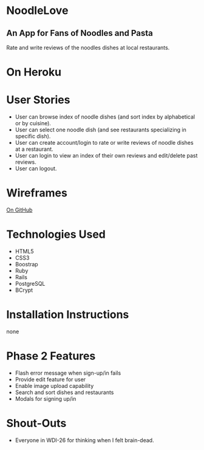 # NoodleLove
## An App for Fans of Noodles and Pasta
Rate and write reviews of the noodles dishes at local restaurants.

# On Heroku

# User Stories
* User can browse index of noodle dishes (and sort index by alphabetical or by cuisine).
* User can select one noodle dish (and see restaurants specializing in specific dish).
* User can create account/login to rate or write reviews of noodle dishes at a restaurant.
* User can login to view an index of their own reviews and edit/delete past reviews.
* User can logout.

# Wireframes
[On GitHub](https://github.com/cjyueh/NoodleLoveApp/tree/master/project-planning)

# Technologies Used
* HTML5
* CSS3
* Boostrap
* Ruby
* Rails
* PostgreSQL
* BCrypt

# Installation Instructions
none

# Phase 2 Features
* Flash error message when sign-up/in fails
* Provide edit feature for user
* Enable image upload capability
* Search and sort dishes and restaurants
* Modals for signing up/in

# Shout-Outs
* Everyone in WDI-26 for thinking when I felt brain-dead.